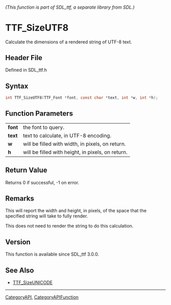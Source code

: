 ###### (This function is part of SDL_ttf, a separate library from SDL.)
# TTF_SizeUTF8

Calculate the dimensions of a rendered string of UTF-8 text.

## Header File

Defined in SDL_ttf.h

## Syntax

```c
int TTF_SizeUTF8(TTF_Font *font, const char *text, int *w, int *h);

```

## Function Parameters

|              |                                                   |
| ------------ | ------------------------------------------------- |
| **font**     | the font to query.                                |
| **text**     | text to calculate, in UTF-8 encoding.             |
| **w**        | will be filled with width, in pixels, on return.  |
| **h**        | will be filled with height, in pixels, on return. |

## Return Value

Returns 0 if successful, -1 on error.

## Remarks

This will report the width and height, in pixels, of the space that the
specified string will take to fully render.

This does not need to render the string to do this calculation.

## Version

This function is available since SDL_ttf 3.0.0.

## See Also

* [TTF_SizeUNICODE](TTF_SizeUNICODE)

----
[CategoryAPI](CategoryAPI), [CategoryAPIFunction](CategoryAPIFunction)

